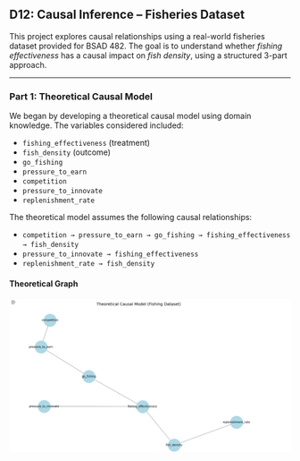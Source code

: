 ## D12: Causal Inference – Fisheries Dataset

This project explores causal relationships using a real-world fisheries dataset provided for BSAD 482. The goal is to understand whether *fishing effectiveness* has a causal impact on *fish density*, using a structured 3-part approach.

---

### Part 1: Theoretical Causal Model

We began by developing a theoretical causal model using domain knowledge. The variables considered included:

- `fishing_effectiveness` (treatment)
- `fish_density` (outcome)
- `go_fishing`
- `pressure_to_earn`
- `competition`
- `pressure_to_innovate`
- `replenishment_rate`

The theoretical model assumes the following causal relationships:

- `competition → pressure_to_earn → go_fishing → fishing_effectiveness → fish_density`
- `pressure_to_innovate → fishing_effectiveness`
- `replenishment_rate → fish_density`

#### Theoretical Graph

![Theoretical Graph](visualizations/theoretical_fishing_model.png)
